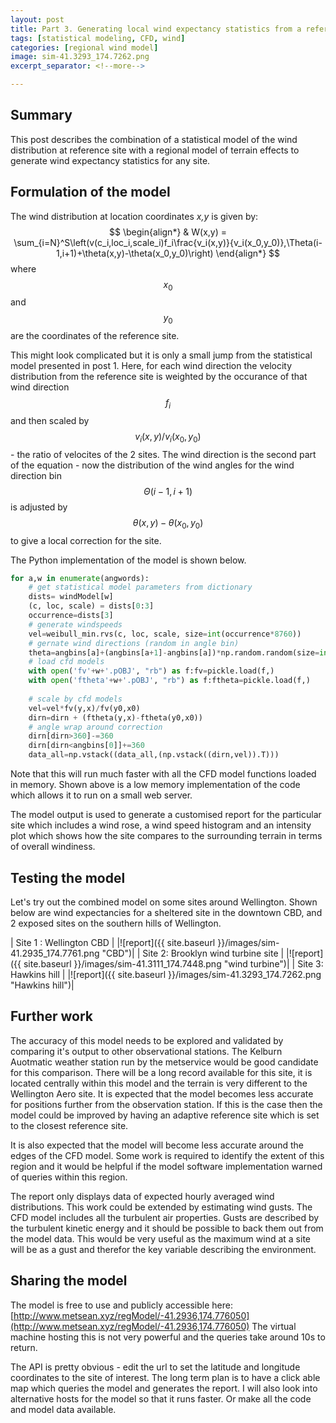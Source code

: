 ```yaml
---
layout: post
title: Part 3. Generating local wind expectancy statistics from a reference windrose and a regional CFD model
tags: [statistical modeling, CFD, wind]
categories: [regional wind model]
image: sim-41.3293_174.7262.png
excerpt_separator: <!--more-->

---
```


## Summary

This post describes the combination of a statistical model of the wind distribution at reference site with a regional model of terrain effects to generate wind expectancy statistics for any site. <!--more-->

## Formulation of the model

The wind distribution at location coordinates _x,y_ is given by:
$$
\begin{align*}
  & W(x,y) = \sum_{i=N}^S\left(v(c_i,loc_i,scale_i)f_i\frac{v_i(x,y)}{v_i(x_0,y_0)},\Theta(i-1,i+1)+\theta(x,y)-\theta(x_0,y_0)\right)
\end{align*}
$$
where $$x_0$$ and $$y_0$$ are the coordinates of the reference site.

This might look complicated but it is only a small jump from the statistical model presented in post 1. Here, for each wind direction the velocity distribution from the reference site is weighted by the occurance of that wind direction $$f_i$$ and then scaled by $$v_i(x,y)/v_i(x_0,y_0)$$ - the ratio of velocites of the 2 sites. The wind direction is the second part of the equation - now the distribution of the wind angles for the wind direction bin $$\Theta(i-1,i+1)$$ is adjusted by $$\theta(x,y)-\theta(x_0,y_0)$$ to give a local correction for the site.

The Python implementation of the model is shown below.
```python
for a,w in enumerate(angwords):
    # get statistical model parameters from dictionary
	dists= windModel[w] 
    (c, loc, scale) = dists[0:3]
    occurrence=dists[3]
    # generate windspeeds
    vel=weibull_min.rvs(c, loc, scale, size=int(occurrence*8760))
    # gernate wind directions (random in angle bin)
    theta=angbins[a]+(angbins[a+1]-angbins[a])*np.random.random(size=int(dists[3]*8760))        
    # load cfd models
    with open('fv'+w+'.pOBJ', "rb") as f:fv=pickle.load(f,)
    with open('ftheta'+w+'.pOBJ', "rb") as f:ftheta=pickle.load(f,)
    
    # scale by cfd models
    vel=vel*fv(y,x)/fv(y0,x0)
    dirn=dirn + (ftheta(y,x)-ftheta(y0,x0))
    # angle wrap around correction
    dirn[dirn>360]-=360
    dirn[dirn<angbins[0]]+=360
    data_all=np.vstack((data_all,(np.vstack((dirn,vel)).T)))    
```

Note that this will run much faster with all the CFD model functions loaded in memory. Shown above is a low memory implementation of the code which allows it to run on a small web server.

The model output is used to generate a customised report for the particular site which includes a wind rose, a wind speed histogram and an intensity plot which shows how the site compares to the surrounding terrain in terms of overall windiness.

## Testing the model

Let's try out the combined model on some sites around Wellington. Shown below are wind expectancies for a sheltered site in the downtown CBD, and 2 exposed sites on the southern hills of Wellington.

| Site 1 : Wellington CBD |
|![report]({{ site.baseurl }}/images/sim-41.2935_174.7761.png "CBD")|
| Site 2: Brooklyn wind turbine site |
|![report]({{ site.baseurl }}/images/sim-41.3111_174.7448.png "wind turbine")|
| Site 3: Hawkins hill |
|![report]({{ site.baseurl }}/images/sim-41.3293_174.7262.png "Hawkins hill")|

## Further work

The accuracy of this model needs to be explored and validated by comparing it's output to other observational stations. The Kelburn Auotmatic weather station run by the metservice would be good candidate for this comparison. There will be a long record available for this site, it is located centrally within this model and the terrain is very different to the Wellington Aero site. It is expected that the model becomes less accurate for positions further from the observation station. If this is the case then the model could be improved by having an adaptive reference site which is set to the closest reference site.

It is also expected that the model will become less accurate around the edges of the CFD model. Some work is required to identify the extent of this region and it would be helpful if the model software implementation warned of queries within this region.

The report only displays data of expected hourly averaged wind distributions. This work could be extended by estimating wind gusts. The CFD model includes all the turbulent air properties. Gusts are described by the turbulent kinetic energy and it should be possible to back them out from the model data. This would be very useful as the maximum wind at a site will be as a gust and therefor the key variable describing the environment.


## Sharing the model

The model is free to use and publicly accessible here: [http://www.metsean.xyz/regModel/-41.2936,174.776050](http://www.metsean.xyz/regModel/-41.2936,174.776050)
The virtual machine hosting this is not very powerful and the queries take around 10s to return. 

The API is pretty obvious - edit the url to set the latitude and longitude coordinates to the site of interest. The long term plan is to have a click able map which queries the model and generates the report. I will also look into alternative hosts for the model so that it runs faster. Or make all the code and model data available.
